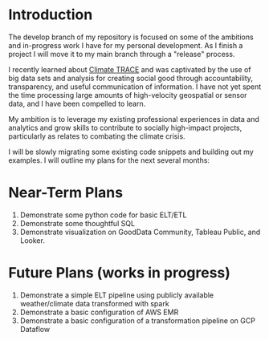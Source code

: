 # Introduction

The develop branch of my repository is focused on some of the ambitions and in-progress work I have for my personal development.
As I finish a project I will move it to my main branch through a "release" process.

I recently learned about [Climate TRACE](https://climatetrace.org/) and was captivated by the use of big data sets and analysis for creating social good through accountability, transparency, and useful communication of information. I have not yet spent the time processing large amounts of high-velocity geospatial or sensor data, and I have been compelled to learn.

My ambition is to leverage my existing professional experiences in data and analytics and grow skills to contribute to socially high-impact projects, particularly as relates to combating the climate crisis.

I will be slowly migrating some existing code snippets and building out my examples. I will outline my plans for the next several months:

# Near-Term Plans

1. Demonstrate some python code for basic ELT/ETL
2. Demonstrate some thoughtful SQL 
3. Demonstrate visualization on GoodData Community, Tableau Public, and Looker. 

# Future Plans (works in progress)

1. Demonstrate a simple ELT pipeline using publicly available weather/climate data transformed with spark
2. Demonstrate a basic configuration of AWS EMR
3. Demonstrate a basic configuration of a transformation pipeline on GCP Dataflow
